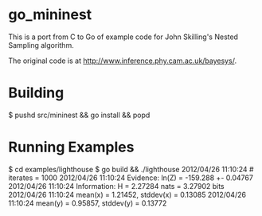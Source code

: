 go_mininest
===========

This is a port from C to Go of example code for
John Skilling's Nested Sampling algorithm.

The original code is at http://www.inference.phy.cam.ac.uk/bayesys/.

# Building
$ pushd src/mininest && go install && popd

# Running Examples
$ cd examples/lighthouse
$ go build && ./lighthouse
2012/04/26 11:10:24 # iterates = 1000
2012/04/26 11:10:24 Evidence: ln(Z) = -159.288 +- 0.04767
2012/04/26 11:10:24 Information: H = 2.27284 nats = 3.27902 bits
2012/04/26 11:10:24 mean(x) = 1.21452, stddev(x) = 0.13085
2012/04/26 11:10:24 mean(y) = 0.95857, stddev(y) = 0.13772

